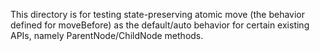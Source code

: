 This directory is for testing state-preserving atomic move (the behavior defined for moveBefore) as the
default/auto behavior for certain existing APIs, namely ParentNode/ChildNode methods.